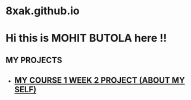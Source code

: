 # 8xak.github.io
<h1>Hi this is MOHIT BUTOLA here !!</h1>
<html>
<h2>MY PROJECTS</h2>
<ul>
    <li><a href="https://8xak.github.io/myproject/course1finalproject.html"><h2>MY COURSE 1 WEEK 2 PROJECT (ABOUT MY SELF)</h2></a></li>
</ul>
</html>
